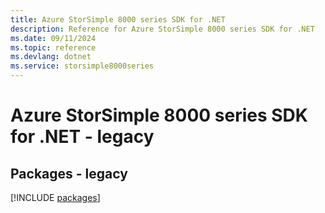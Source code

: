 ```yaml
---
title: Azure StorSimple 8000 series SDK for .NET
description: Reference for Azure StorSimple 8000 series SDK for .NET
ms.date: 09/11/2024
ms.topic: reference
ms.devlang: dotnet
ms.service: storsimple8000series
---
```

# Azure StorSimple 8000 series SDK for .NET - legacy
## Packages - legacy
[!INCLUDE [packages](storsimple-8000-series-index.md)]